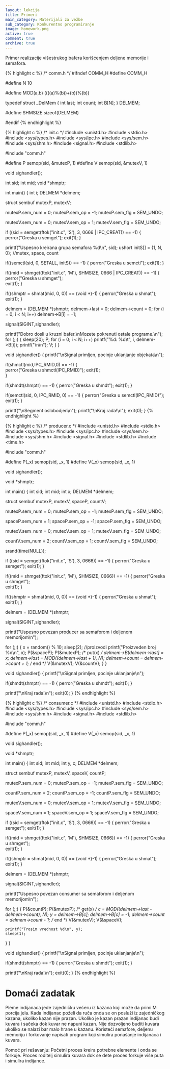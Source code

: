 ```yaml
---
layout: lekcija
title: Primeri
main_category: Materijali za vežbe
sub_category: Konkurentno programiranje
image: homework.png
active: true
comment: true
archive: true
---
```


Primer realizacije višestrukog bafera korišćenjem deljene memorije i semafora.

{% highlight c %}
/* comm.h */
#ifndef COMM_H
#define COMM_H

#define N 10

#define MOD(a,b) ((((a)%(b))+(b))%(b))

typedef struct _DelMem
{
  int last;
  int count;
  int B[N];
} DELMEM;

#define SHMSIZE sizeof(DELMEM)

#endif
{% endhighlight %}

{% highlight c %}
/* init.c */
#include <unistd.h>
#include <stdio.h>
#include <sys/types.h>
#include <sys/ipc.h>
#include <sys/sem.h>
#include <sys/shm.h>
#include <signal.h>
#include <stdlib.h>

#include "comm.h"

#define P semop(sid, &mutexP, 1)
#define V semop(sid, &mutexV, 1)

void sighandler();

int sid;
int mid;
void *shmptr;

int main()
{
  int i;
  DELMEM *delmem;

  struct sembuf mutexP, mutexV;

  mutexP.sem_num = 0;
  mutexP.sem_op = -1;
  mutexP.sem_flg = SEM_UNDO;

  mutexV.sem_num = 0;
  mutexV.sem_op = 1;
  mutexV.sem_flg = SEM_UNDO;

  if ((sid = semget(ftok("init.c", 'S'), 3, 0666 | IPC_CREAT)) == -1)
  {
    perror("Greska u semget");
    exit(1);
  }

  printf("Uspesno kreirana grupa semafora %d\n", sid);
  ushort initS[] = {1, N, 0}; //mutex, space, count

  if((semctl(sid, 0, SETALL, initS)) == -1)
  {
    perror("Greska u semctl");
    exit(1);
  }

  if((mid = shmget(ftok("init.c", 'M'), SHMSIZE, 0666 | IPC_CREAT)) == -1)
  {
    perror("Greska u shmget");                  
    exit(1);
  }

  if((shmptr = shmat(mid, 0, 0)) == (void *)-1)
  {
    perror("Greska u shmat");
    exit(1);
  }

  delmem = (DELMEM *)shmptr;
  delmem->last = 0;
  delmem->count = 0;
  for (i = 0; i < N; i++)
    delmem->B[i] = -1;

  signal(SIGINT,sighandler);

  printf("Dobro dosli u kruzni bafer.\nMozete pokrenuti ostale programe.\n");
  for (;;)
  {
    sleep(20);
    P;
    for (i = 0; i < N; i++)
      printf("%d: %d\t", i, delmem->B[i]);
    printf("\n\n");
    V;
  }
}

void sighandler()
{
  printf("\nSignal primljen, pocinje uklanjanje objekata\n");

  if(shmctl(mid,IPC_RMID,0) == -1)
  {    
    perror("Greska u shmctl(IPC_RMID)");
    exit(1);                          
  }

  if(shmdt(shmptr) == -1)
  {
    perror("Greska u shmdt");
    exit(1);
  }

  if(semctl(sid, 0, IPC_RMID, 0) == -1)
  {
    perror("Greska u semctl(IPC_RMID)");
    exit(1);
  }

  printf("\nSegment oslobodjen\n");
  printf("\nKraj rada!\n");
  exit(0);
}
{% endhighlight %}

{% highlight c %}
/* producer.c */
#include <unistd.h>
#include <stdio.h>
#include <sys/types.h>
#include <sys/ipc.h>
#include <sys/sem.h>
#include <sys/shm.h>
#include <signal.h>
#include <stdlib.h>
#include <time.h>

#include "comm.h"

#define P(_x) semop(sid, _x, 1)
#define V(_x) semop(sid, _x, 1)

void sighandler();

void *shmptr;

int main()
{
  int sid;
  int mid;
  int x;
  DELMEM *delmem;

  struct sembuf mutexP, mutexV, spaceP, countV;

  mutexP.sem_num = 0;
  mutexP.sem_op = -1;
  mutexP.sem_flg = SEM_UNDO;

  spaceP.sem_num = 1;
  spaceP.sem_op = -1;
  spaceP.sem_flg = SEM_UNDO;

  mutexV.sem_num = 0;
  mutexV.sem_op = 1;
  mutexV.sem_flg = SEM_UNDO;

  countV.sem_num = 2;
  countV.sem_op = 1;
  countV.sem_flg = SEM_UNDO;

  srand(time(NULL));

  if ((sid = semget(ftok("init.c", 'S'), 3, 0666)) == -1)
  {
    perror("Greska u semget");
    exit(1);
  }

  if((mid = shmget(ftok("init.c", 'M'), SHMSIZE, 0666)) == -1)
  {
    perror("Greska u shmget");                  
    exit(1);
  }

  if((shmptr = shmat(mid, 0, 0)) == (void *)-1)
  {
    perror("Greska u shmat");
    exit(1);
  }

  delmem = (DELMEM *)shmptr;

  signal(SIGINT,sighandler);

  printf("Uspesno povezan producer sa semaforom i deljenom memorijom\n");

  for (;;)
  {
    x = random() % 10;
    sleep(2); //proizvodi
    printf("Proizveden broj %d\n", x);
    P(&spaceP);
    P(&mutexP);
    /* put(x) */
    delmem->B[delmem->last] = x;
    delmem->last = MOD((delmem->last + 1), N);
    delmem->count = delmem->count + 1;
    /* end */
    V(&mutexV);
    V(&countV);
  }
}

void sighandler()
{
  printf("\nSignal primljen, pocinje uklanjanje\n");

  if(shmdt(shmptr) == -1)
  {
    perror("Greska u shmdt");
    exit(1);
  }

  printf("\nKraj rada!\n");
  exit(0);
}
{% endhighlight %}

{% highlight c %}
/* consumer.c */
#include <unistd.h>
#include <stdio.h>
#include <sys/types.h>
#include <sys/ipc.h>
#include <sys/sem.h>
#include <sys/shm.h>
#include <signal.h>
#include <stdlib.h>

#include "comm.h"

#define P(_x) semop(sid, _x, 1)
#define V(_x) semop(sid, _x, 1)

void sighandler();

void *shmptr;

int main()
{
  int sid;
  int mid;
  int y, c;
  DELMEM *delmem;

  struct sembuf mutexP, mutexV, spaceV, countP;

  mutexP.sem_num = 0;
  mutexP.sem_op = -1;
  mutexP.sem_flg = SEM_UNDO;

  countP.sem_num = 2;
  countP.sem_op = -1;
  countP.sem_flg = SEM_UNDO;

  mutexV.sem_num = 0;
  mutexV.sem_op = 1;
  mutexV.sem_flg = SEM_UNDO;

  spaceV.sem_num = 1;
  spaceV.sem_op = 1;
  spaceV.sem_flg = SEM_UNDO;

  if ((sid = semget(ftok("init.c", 'S'), 3, 0666)) == -1)
  {
    perror("Greska u semget");
    exit(1);
  }

  if((mid = shmget(ftok("init.c", 'M'), SHMSIZE, 0666)) == -1)
  {
    perror("Greska u shmget");                  
    exit(1);
  }

  if((shmptr = shmat(mid, 0, 0)) == (void *)-1)
  {
    perror("Greska u shmat");
    exit(1);
  }

  delmem = (DELMEM *)shmptr;

  signal(SIGINT,sighandler);

  printf("Uspesno povezan consumer sa semaforom i deljenom memorijom\n");

  for (;;)
  {
    P(&countP);
    P(&mutexP);
    /* get(x) */
    c = MOD((delmem->last - delmem->count), N);
    y = delmem->B[c];
    delmem->B[c] = -1;
    delmem->count = delmem->count - 1;
    /* end */
    V(&mutexV);
    V(&spaceV);

    printf("Trosim vrednost %d\n", y);
    sleep(1);
  }
}

void sighandler()
{
  printf("\nSignal primljen, pocinje uklanjanje\n");

  if(shmdt(shmptr) == -1)
  {
    perror("Greska u shmdt");
    exit(1);
  }

  printf("\nKraj rada!\n");
  exit(0);
}
{% endhighlight %}

# Domaći zadatak

Pleme indijanaca jede zajedničku večeru iz kazana koji može da primi M porcija jela. Kada indijanac poželi da ruča onda se on posluži iz zajedničkog kazana, ukoliko kazan nije prazan. Ukoliko je kazan prazan indijanac budi kuvara i sačeka dok kuvar ne napuni kazan. Nije dozvoljeno buditi kuvara ukoliko se nalazi bar malo hrane u kazanu. Koristeći semafore, deljenu memoriju i forkovanje napisati program koji simulira ponašanje indijanaca i kuvara.

Pomoć pri rešavanju: Početni proces kreira potrebne elemente i onda se forkuje. Proces roditelj simulira kuvara dok se dete proces forkuje više puta i simulira indijance.

